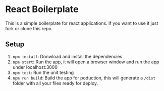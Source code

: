 # React Boilerplate

This is a simple boilerplate for react applications.
If you want to use it just fork or clone this repo.

## Setup
1. `npm install`: Donwload and install the dependencies
2. `npm start`: Run the app, it will open a browser window and run the app under localhost:3000
3. `npm test`: Run the unit testing
4. `npm run build`: Build the app for poduction, this will generate a `/dist` folder with all your files ready for deploy.